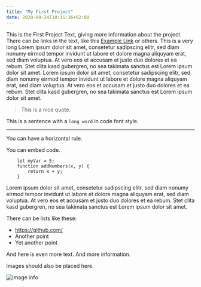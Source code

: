 ```yaml
---
title: "My First Project"
date: 2020-09-24T18:15:36+02:00
---
```


This is the First Project Text, giving more information about the project. There can be links in the text, like this [Example Link](https://github.com/davidweisscode "This is a nice link title.") or others. This is a very long Lorem ipsum dolor sit amet, consetetur sadipscing elitr, sed diam nonumy eirmod tempor invidunt ut labore et dolore magna aliquyam erat, sed diam voluptua. At vero eos et accusam et justo duo dolores et ea rebum. Stet clita kasd gubergren, no sea takimata sanctus est Lorem ipsum dolor sit amet. Lorem ipsum dolor sit amet, consetetur sadipscing elitr, sed diam nonumy eirmod tempor invidunt ut labore et dolore magna aliquyam erat, sed diam voluptua. At vero eos et accusam et justo duo dolores et ea rebum. Stet clita kasd gubergren, no sea takimata sanctus est Lorem ipsum dolor sit amet.

> This is a nice quote.

This is a sentence with a `long word` in code font style.

___

You can have a horizontal rule.

You can embed code.

        let myVar = 5;
        function addNumbers(x, y) {
            return x + y;
        }

Lorem ipsum dolor sit amet, consetetur sadipscing elitr, sed diam nonumy eirmod tempor invidunt ut labore et dolore magna aliquyam erat, sed diam voluptua. At vero eos et accusam et justo duo dolores et ea rebum. Stet clita kasd gubergren, no sea takimata sanctus est Lorem ipsum dolor sit amet.

There can be lists like these:

* https://github.com/
* Another point
* Yet another point

And here is even more text. And more information.

Images should also be placed here.

![image info](/img/wave.png "This is a nice image title.")
